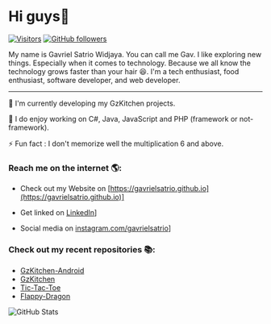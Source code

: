 # Hi guys👋

[![Visitors](https://visitor-badge.laobi.icu/badge?page_id=gavrielsatrio)](https://github.com/gavrielsatrio) [![GitHub followers](https://img.shields.io/github/followers/gavrielsatrio.svg?style=social&label=Follow&maxAge=2592000)](https://github.com/gavrielsatrio?tab=followers)

My name is Gavriel Satrio Widjaya. You can call me Gav. I like exploring new things. Especially when it comes to technology. Because we all know the technology grows faster than your hair 😆. I'm a tech enthusiast, food enthusiast, software developer, and web developer.

---

🌱 I'm currently developing my GzKitchen projects.


🔭 I do enjoy working on C#,  Java, JavaScript and PHP (framework or not-framework).


⚡ Fun fact : I don't memorize well the multiplication 6 and above.


### Reach me on the internet 🌎:</h2>
- Check out my Website on [https://gavrielsatrio.github.io](https://gavrielsatrio.github.io)]</p>
- Get linked on [LinkedIn](https://www.linkedin.com/in/gavriel-satrio-widjaya/)]</p>
- Social media on [instagram.com/gavrielsatrio](https://instagram.com/gavrielsatrio)]</p>

### Check out my recent repositories 📚:
- [GzKitchen-Android](https://github.com/gavrielsatrio/GzKitchen-Android)
- [GzKitchen](https://github.com/gavrielsatrio/GzKitchen)
- [Tic-Tac-Toe](https://github.com/gavrielsatrio/Tic-Tac-Toe)
- [Flappy-Dragon](https://github.com/gavrielsatrio/Flappy-Dragon)


![GitHub Stats](https://github-readme-stats.vercel.app/api?username=gavrielsatrio&amp;show_icons=true)